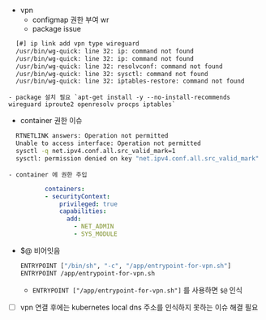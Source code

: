 - vpn
  - configmap 권한 부여 wr
  - package issue
```sh 
  [#] ip link add vpn type wireguard
  /usr/bin/wg-quick: line 32: ip: command not found
  /usr/bin/wg-quick: line 32: ip: command not found
  /usr/bin/wg-quick: line 32: resolvconf: command not found
  /usr/bin/wg-quick: line 32: sysctl: command not found
  /usr/bin/wg-quick: line 32: iptables-restore: command not found
```
    - package 설치 필요 `apt-get install -y --no-install-recommends wireguard iproute2 openresolv procps iptables`

  - container 권한 이슈
```sh 
  RTNETLINK answers: Operation not permitted
  Unable to access interface: Operation not permitted
  sysctl -q net.ipv4.conf.all.src_valid_mark=1
  sysctl: permission denied on key "net.ipv4.conf.all.src_valid_mark"
```
    - container 에 권한 주입
```yaml
          containers:
          - securityContext:
              privileged: true
              capabilities:
                add:
                  - NET_ADMIN
                  - SYS_MODULE
```


- $@ 비어잇음
  ```sh 
  ENTRYPOINT ["/bin/sh", "-c", "/app/entrypoint-for-vpn.sh"]
  ENTRYPOINT /app/entrypoint-for-vpn.sh
  ```
  - `ENTRYPOINT ["/app/entrypoint-for-vpn.sh"]` 를 사용하면 `$@` 인식
- [ ] vpn 연결 후에는 kubernetes local dns 주소를 인식하지 못하는 이슈 해결 필요
